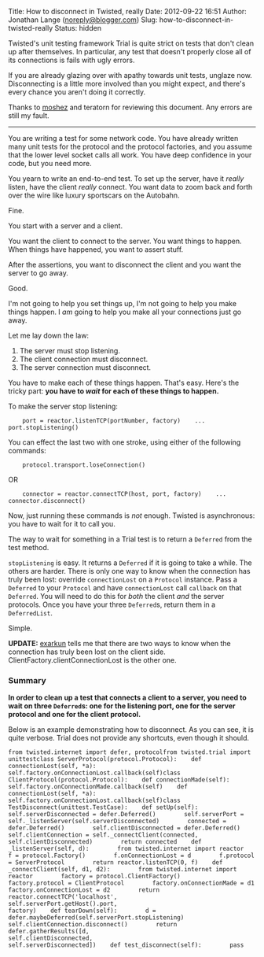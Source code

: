 Title: How to disconnect in Twisted, really
Date: 2012-09-22 16:51
Author: Jonathan Lange (noreply@blogger.com)
Slug: how-to-disconnect-in-twisted-really
Status: hidden

Twisted's unit testing framework Trial is quite strict on tests that
don't clean up after themselves. In particular, any test that doesn't
properly close all of its connections is fails with ugly errors.

If you are already glazing over with apathy towards unit tests, unglaze
now. Disconnecting is a little more involved than you might expect, and
there's every chance you aren't doing it correctly.

Thanks to [moshez](http://moshez.livejournal.com) and teratorn for
reviewing this document. Any errors are still my fault.

----

You are writing a test for some network code. You have already written
many unit tests for the protocol and the protocol factories, and you
assume that the lower level socket calls all work. You have deep
confidence in your code, but you need more.

You yearn to write an end-to-end test. To set up the server, have it
*really* listen, have the client *really* connect. You want data to zoom
back and forth over the wire like luxury sportscars on the Autobahn.

Fine.

You start with a server and a client.

You want the client to connect to the server. You want things to happen.
When things have happened, you want to assert stuff.

After the assertions, you want to disconnect the client and you want the
server to go away.

Good.

I'm not going to help you set things up, I'm not going to help you make
things happen. I *am* going to help you make all your connections just
go away.

Let me lay down the law:

1.  The server must stop listening.
2.  The client connection must disconnect.
3.  The server connection must disconnect.

You have to make each of these things happen. That's easy. Here's the
tricky part: **you have to *wait* for each of these things to happen.**

To make the server stop listening:

        port = reactor.listenTCP(portNumber, factory)    ...    port.stopListening()

You can effect the last two with one stroke, using either of the
following commands:

        protocol.transport.loseConnection()

OR

        connector = reactor.connectTCP(host, port, factory)    ...    connector.disconnect()

Now, just running these commands is *not* enough. Twisted is
asynchronous: you have to wait for it to call you.

The way to wait for something in a Trial test is to return a `Deferred`
from the test method.

`stopListening` is easy. It returns a `Deferred` if it is going to take
a while. The others are harder. There is only one way to know when the
connection has truly been lost: override `connectionLost` on a
`Protocol` instance. Pass a `Deferred` to your `Protocol` and have
`connectionLost` call `callback` on that `Deferred`. You will need to do
this for *both* the client *and* the server protocols. Once you have
your three `Deferred`s, return them in a `DeferredList`.

Simple.

**UPDATE:** [exarkun](http://jcalderone.livejournal.com) tells me that
there are two ways to know when the connection has truly been lost on
the client side. ClientFactory.clientConnectionLost is the other one.

### Summary

**In order to clean up a test that connects a client to a server, you
need to wait on three `Deferred`s: one for the listening port, one for
the server protocol and one for the client protocol.**

Below is an example demonstrating how to disconnect. As you can see, it
is quite verbose. Trial does not provide any shortcuts, even though it
should.

    from twisted.internet import defer, protocolfrom twisted.trial import unittestclass ServerProtocol(protocol.Protocol):    def connectionLost(self, *a):        self.factory.onConnectionLost.callback(self)class ClientProtocol(protocol.Protocol):    def connectionMade(self):        self.factory.onConnectionMade.callback(self)    def connectionLost(self, *a):        self.factory.onConnectionLost.callback(self)class TestDisconnect(unittest.TestCase):    def setUp(self):        self.serverDisconnected = defer.Deferred()        self.serverPort = self._listenServer(self.serverDisconnected)        connected = defer.Deferred()        self.clientDisconnected = defer.Deferred()        self.clientConnection = self._connectClient(connected,                                                    self.clientDisconnected)        return connected    def _listenServer(self, d):        from twisted.internet import reactor        f = protocol.Factory()        f.onConnectionLost = d        f.protocol = ServerProtocol        return reactor.listenTCP(0, f)    def _connectClient(self, d1, d2):        from twisted.internet import reactor        factory = protocol.ClientFactory()        factory.protocol = ClientProtocol        factory.onConnectionMade = d1        factory.onConnectionLost = d2        return reactor.connectTCP('localhost',                                  self.serverPort.getHost().port,                                  factory)    def tearDown(self):        d = defer.maybeDeferred(self.serverPort.stopListening)        self.clientConnection.disconnect()        return defer.gatherResults([d,                                    self.clientDisconnected,                                    self.serverDisconnected])    def test_disconnect(self):        pass
